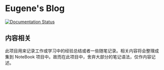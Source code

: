 # Eugene's Blog

[![Documentation Status](https://readthedocs.org/projects/myblogspot/badge/?version=latest)](https://myblogspot.readthedocs.io/en/latest/?badge=latest)

## 内容相关

此项目用来记录工作或学习中的经验总结或者一些随笔记录。相关内容将会整理成集到 NoteBook 项目中。故而在此项目中，舍弃大部分的笔记语法，仅作内容记述。
